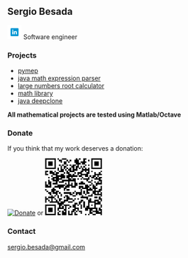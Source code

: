 

## Sergio Besada

[![Linkedin](LinkedinIcon.png)](https://www.linkedin.com/in/sergiobesada/) Software engineer



### Projects
 - [pymep](https://pypi.org/project/pymep/)
 - [java math expression parser](https://github.com/sbesada/java.math.expression.parser)
 - [large numbers root calculator](https://github.com/sbesada/largeNumbersRootCalculation)
 - [math library](https://github.com/sbesada/MathLibrary)
 - [java deepclone](https://github.com/sbesada/java.deepclone)
 
 **All mathematical projects are tested using Matlab/Octave**
 

### Donate

If you think that my work deserves a donation:

[![Donate](https://www.paypalobjects.com/en_US/ES/i/btn/btn_donateCC_LG.gif)](https://www.paypal.com/cgi-bin/webscr?cmd=_s-xclick&hosted_button_id=H2CQS6ZAFUT9Q&source=url)  or ![Donate](CodigoQR.png)





### Contact

sergio.besada@gmail.com
